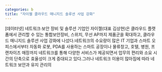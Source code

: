 ```yaml
---
categories: b
title: "자이젤 클라우드 매니지드 솔루션 사업 강화"
---
```

[데이터넷] 네트워크∙보안 장비 및 솔루션 기업인 자이젤(대표 김상현)은 클라우드 플랫폼에서 관리할 수 있는 통합보안장비, 스위치, 무선 AP까지 제품군을 확대하고, 클라우드 매니지드 솔루션 사업 강화에 나섰다.네트워크의 수요량이 많은 IT 기업과 스마트 오피스에서부터 자동화 로봇, PDA를 사용하는 스마트 공장이나 물류창고, 호텔, 병원, 프랜차이즈 매장까지 네트워크를 통해 다양한 서비스가 제공되면서 업무의 편리와 소요 시간의 단축으로 효율성이 크게 증대되고 있다.그러나 네트워크 이용이 많아짐에 따라 네트워크 보안과 유지 관리의